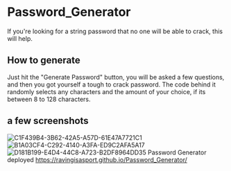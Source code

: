 # Password_Generator
If you're looking for a string password that no one will be able to crack, this will help.
## How to generate
Just hit the "Generate Password" button, you will be asked a few questions, and then you got yourself a tough to crack password. The code behind it randomly selects any characters and the amount of your choice, if its between 8 to 128 characters.
## a few screenshots
![C1F439B4-3B62-42A5-A57D-61E47A7721C1](https://user-images.githubusercontent.com/87382254/130378498-e43cc530-118a-4aca-99b9-b2d064f5dc21.jpeg)
![B1A03CF4-C292-4140-A3FA-ED9C2AFA5A17](https://user-images.githubusercontent.com/87382254/130378501-b328e135-4d7a-4f86-8c23-b06e34eec5d5.jpeg)
![D181B199-E4D4-44C8-A723-B2DF8964DD35](https://user-images.githubusercontent.com/87382254/130378500-d224d807-e587-4bc7-8d60-aa59854b94e9.jpeg)
Password Generator deployed https://ravingisasport.github.io/Password_Generator/
